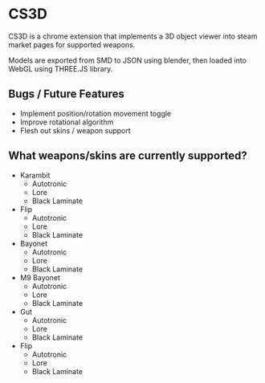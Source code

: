 # CS3D

CS3D is a chrome extension that implements a 3D object viewer into steam market pages for supported weapons.

Models are exported from SMD to JSON using blender, then loaded into WebGL using THREE.JS library.

## Bugs / Future Features
- Implement position/rotation movement toggle
- Improve rotational algorithm
- Flesh out skins / weapon support

## What weapons/skins are currently supported?
- Karambit
  - Autotronic
  - Lore
  - Black Laminate
- Flip
  - Autotronic
  - Lore
  - Black Laminate
- Bayonet
  - Autotronic
  - Lore
  - Black Laminate
- M9 Bayonet
  - Autotronic
  - Lore
  - Black Laminate
- Gut
  - Autotronic
  - Lore
  - Black Laminate
- Flip
  - Autotronic
  - Lore
  - Black Laminate
